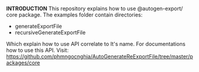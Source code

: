 **INTRODUCTION**
This repository explains how to use @autogen-export/ core package.
The examples folder contain directories:
* generateExportFile
* recursiveGenerateExportFile
 

Which explain how to use API correlate to It's name.
For documentations how to use this API. Visit: https://github.com/phmngocnghia/AutoGenerateReExportFile/tree/master/packages/core